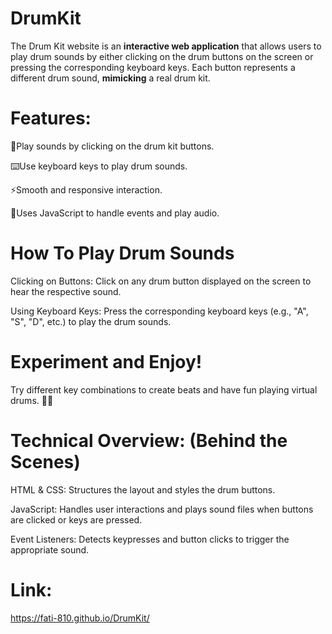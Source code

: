 # DrumKit 
The Drum Kit website is an **interactive web application** that allows users to play drum sounds by either clicking on the drum buttons on the screen or pressing the corresponding keyboard keys. Each button represents a different drum sound, **mimicking** a real drum kit.

# Features:

🥁Play sounds by clicking on the drum kit buttons.

⌨️Use keyboard keys to play drum sounds.

⚡Smooth and responsive interaction.

🧠Uses JavaScript to handle events and play audio.

# How To Play Drum Sounds

Clicking on Buttons: 
Click on any drum button displayed on the screen to hear the respective sound.

Using Keyboard Keys:
Press the corresponding keyboard keys (e.g., "A", "S", "D", etc.) to play the drum sounds.

# Experiment and Enjoy!
Try different key combinations to create beats and have fun playing virtual drums. 🎵🥁

# Technical Overview: (Behind the Scenes)
HTML & CSS: Structures the layout and styles the drum buttons.

JavaScript: Handles user interactions and plays sound files when buttons are clicked or keys are pressed.

Event Listeners: Detects keypresses and button clicks to trigger the appropriate sound.

# Link: 
https://fati-810.github.io/DrumKit/
